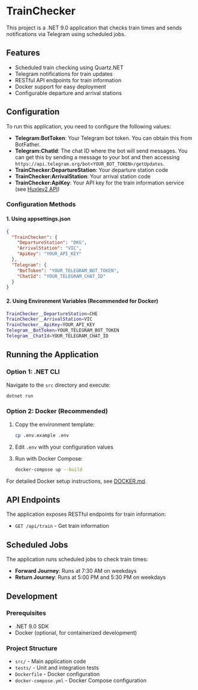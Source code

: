 # TrainChecker

This project is a .NET 9.0 application that checks train times and sends notifications via Telegram using scheduled jobs.

## Features

- Scheduled train checking using Quartz.NET
- Telegram notifications for train updates
- RESTful API endpoints for train information
- Docker support for easy deployment
- Configurable departure and arrival stations

## Configuration

To run this application, you need to configure the following values:

- **Telegram:BotToken**: Your Telegram bot token. You can obtain this from BotFather.
- **Telegram:ChatId**: The chat ID where the bot will send messages. You can get this by sending a message to your bot and then accessing `https://api.telegram.org/bot<YOUR_BOT_TOKEN>/getUpdates`.
- **TrainChecker:DepartureStation**: Your departure station code
- **TrainChecker:ArrivalStation**: Your arrival station code
- **TrainChecker:ApiKey**: Your API key for the train information service (see [Huxley2 API](https://huxley2.azurewebsites.net/))

### Configuration Methods

#### 1. Using appsettings.json
```json
{
  "TrainChecker": {
    "DepartureStation": "DKG",
    "ArrivalStation": "VIC",
    "ApiKey": "YOUR_API_KEY"
  },
  "Telegram": {
    "BotToken": "YOUR_TELEGRAM_BOT_TOKEN",
    "ChatId": "YOUR_TELEGRAM_CHAT_ID"
  }
}
```

#### 2. Using Environment Variables (Recommended for Docker)
```bash
TrainChecker__DepartureStation=CHE
TrainChecker__ArrivalStation=VIC
TrainChecker__ApiKey=YOUR_API_KEY
Telegram__BotToken=YOUR_TELEGRAM_BOT_TOKEN
Telegram__ChatId=YOUR_TELEGRAM_CHAT_ID
```

## Running the Application

### Option 1: .NET CLI
Navigate to the `src` directory and execute:
```bash
dotnet run
```

### Option 2: Docker (Recommended)
1. Copy the environment template:
   ```bash
   cp .env.example .env
   ```

2. Edit `.env` with your configuration values

3. Run with Docker Compose:
   ```bash
   docker-compose up --build
   ```

For detailed Docker setup instructions, see [DOCKER.md](DOCKER.md).

## API Endpoints

The application exposes RESTful endpoints for train information:
- `GET /api/train` - Get train information

## Scheduled Jobs

The application runs scheduled jobs to check train times:
- **Forward Journey**: Runs at 7:30 AM on weekdays
- **Return Journey**: Runs at 5:00 PM and 5:30 PM on weekdays

## Development

### Prerequisites
- .NET 9.0 SDK
- Docker (optional, for containerized development)

### Project Structure
- `src/` - Main application code
- `tests/` - Unit and integration tests
- `Dockerfile` - Docker configuration
- `docker-compose.yml` - Docker Compose configuration
